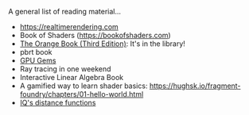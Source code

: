 A general list of reading material...

* <https://realtimerendering.com>
* Book of Shaders (<https://bookofshaders.com>)
* [The Orange Book (Third Edition)](https://www.amazon.com/OpenGL-Shading-Language-Randi-Rost/dp/0321637631): It's in the library!
* pbrt book
* [GPU Gems](https://developer.nvidia.com/gpugems/GPUGems/gpugems_pref01.html)
* Ray tracing in one weekend
* Interactive Linear Algebra Book 
* A gamified way to learn shader basics: <https://hughsk.io/fragment-foundry/chapters/01-hello-world.html>
* [IQ's distance functions](http://www.iquilezles.org/www/articles/distfunctions/distfunctions.htm)
